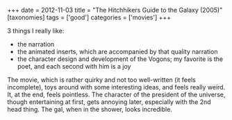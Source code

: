 +++
date = 2012-11-03
title = "The Hitchhikers Guide to the Galaxy (2005)"
[taxonomies]
tags = ['good']
categories = ['movies']
+++

3 things I really like:

-   the narration
-   the animated inserts, which are accompanied by that quality
    narration
-   the character design and development of the Vogons; my favorite is
    the poet, and each second with him is a joy

The movie, which is rather quirky and not too well-written (it feels
incomplete), toys around with some interesting ideas, and feels really
weird. It, at the end, feels pointless. The character of the president
of the universe, though entertaining at first, gets annoying later,
especially with the 2nd head thing. The gal, when in the shower, looks
incredible.
